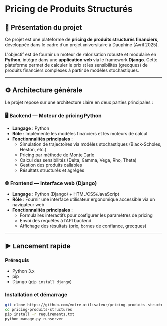 # Pricing de Produits Structurés

## 📖 Présentation du projet

Ce projet est une plateforme de **pricing de produits structurés financiers**, développée dans le cadre d’un projet universitaire à Dauphine (Avril 2025).

L'objectif est de fournir un moteur de valorisation robuste et modulaire en **Python**, intégré dans une **application web** via le framework **Django**. Cette plateforme permet de calculer le prix et les sensibilités (grecques) de produits financiers complexes à partir de modèles stochastiques.

---

## ⚙️ Architecture générale

Le projet repose sur une architecture claire en deux parties principales :

### 🖥️ Backend — Moteur de pricing Python
- **Langage** : Python
- **Rôle** : Implémente les modèles financiers et les moteurs de calcul
- **Fonctionnalités principales** :
  - Simulation de trajectoires via modèles stochastiques (Black-Scholes, Heston, etc.)
  - Pricing par méthode de Monte Carlo
  - Calcul des sensibilités (Delta, Gamma, Vega, Rho, Theta)
  - Gestion des produits callables
  - Résultats structurés et agrégés

### 🌐 Frontend — Interface web (Django)
- **Langage** : Python (Django) + HTML/CSS/JavaScript
- **Rôle** : Fournir une interface utilisateur ergonomique accessible via un navigateur web
- **Fonctionnalités principales** :
  - Formulaires interactifs pour configurer les paramètres de pricing
  - Envoi des requêtes à l’API backend
  - Affichage des résultats (prix, bornes de confiance, grecques)

---

## ▶️ Lancement rapide

### Prérequis
- Python 3.x
- pip
- Django (`pip install django`)

### Installation et démarrage

```bash
git clone https://github.com/votre-utilisateur/pricing-produits-structures.git
cd pricing-produits-structures
pip install -r requirements.txt
python manage.py runserver

 
